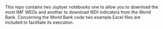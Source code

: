 This repo contains two Juptyer notebooks one to allow you to download the most IMF WEOs and another to download WDI indicators from the World Bank. Concerning the World Bank code two example Excel files are included to facilitate its execution. 
